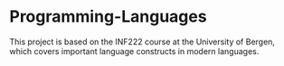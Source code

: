 # Programming-Languages
This project is based on the INF222 course at the University of Bergen, which covers important language constructs in modern languages.
